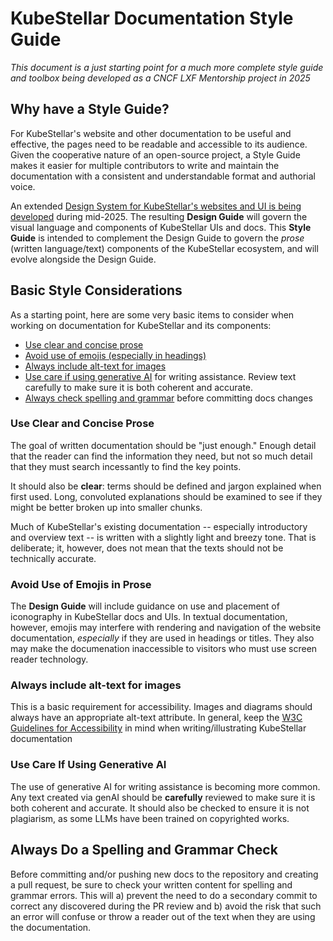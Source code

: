 # KubeStellar Documentation Style Guide

_This document is a just starting point for a much more complete style guide and toolbox being developed as a CNCF LXF Mentorship project in 2025_

## Why have a Style Guide?

For KubeStellar's website and other documentation to be useful and effective, the pages need to be readable and accessible to its audience. Given the cooperative nature of an open-source project, a Style Guide makes it easier for multiple contributors to write and maintain the documentation with a consistent and understandable format and authorial voice.

An extended [Design System for KubeStellar's websites and UI is being developed](https://github.com/kubestellar/ui/blob/dev/docs/design-progress.md) during mid-2025. The resulting **Design Guide** will govern the visual language and components of KubeStellar UIs and docs.
This **Style Guide** is intended to complement the Design Guide to govern the _prose_ (written language/text) components of the KubeStellar ecosystem, and will evolve alongside the Design Guide.

## Basic Style Considerations

As a starting point, here are some very basic items to consider when working on documentation for KubeStellar and its components:

-  [Use clear and concise prose](#use-clear-and-concise-prose)
-  [Avoid use of emojis (especially in headings)](#avoid-use-of-emojis-in-prose)
-  [Always include alt-text for images](#always-include-alt-text-for-images)
-  [Use care if using generative AI](#use-care-if-using-generative-ai) for writing assistance. Review text carefully to make sure it is both coherent and accurate.
-  [Always check spelling and grammar](#always-do-a-spelling-and-grammar-check) before committing docs changes

### Use Clear and Concise Prose

The goal of written documentation should be "just enough." Enough detail that the reader can find the information they need, but not so much detail that they must search incessantly to find the key points.

It should also be **clear**: terms should be defined and jargon explained when first used. Long, convoluted explanations should be examined to see if they might be better broken up into smaller chunks.

Much of KubeStellar's existing documentation -- especially introductory and overview text -- is written with a slightly light and breezy tone. That is deliberate; it, however, does not mean that the texts should not be technically accurate.

### Avoid Use of Emojis in Prose

The **Design Guide** will include guidance on use and placement of iconography in KubeStellar docs and UIs.
In textual documentation, however, emojis may interfere with rendering and navigation of the website documentation, _especially_ if they are used in headings or titles. They also may make the documenation inaccessible to visitors who must use screen reader technology.

### Always include alt-text for images

This is a basic requirement for accessibility. Images and diagrams should always have an appropriate alt-text attribute. In general, keep the [W3C Guidelines for Accessibility](https://www.w3.org/TR/WCAG21/) in mind when writing/illustrating KubeStellar documentation 

### Use Care If Using Generative AI

The use of generative AI for writing assistance is becoming more common. Any text created via genAI should be **carefully** reviewed to make sure it is both coherent and accurate. It should also be checked to ensure it is not plagiarism, as some LLMs have been trained on copyrighted works.

## Always Do a Spelling and Grammar Check

Before committing and/or pushing new docs to the repository and creating a pull request, be sure to check your written content for spelling and grammar errors. This will a) prevent the need to do a secondary commit to correct any discovered during the PR review and b) avoid the risk that such an error will confuse or throw a reader out of the text when they are using the documentation.
